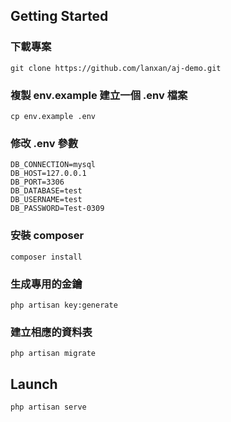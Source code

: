 ## Getting Started

### 下載專案
```
git clone https://github.com/lanxan/aj-demo.git
```

### 複製 env.example 建立一個 .env 檔案
```
cp env.example .env
```

### 修改 .env 參數
```
DB_CONNECTION=mysql
DB_HOST=127.0.0.1
DB_PORT=3306
DB_DATABASE=test
DB_USERNAME=test
DB_PASSWORD=Test-0309
```

### 安裝 composer
```
composer install
```

### 生成專用的金鑰
```
php artisan key:generate
```

### 建立相應的資料表
```
php artisan migrate
```

## Launch
```
php artisan serve
```
